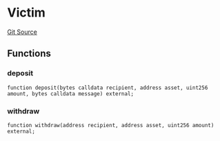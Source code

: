 # Victim
[Git Source](https://github.com/zeta-chain/protocol-contracts/blob/2e5223462d9ac9dedd79e76ede471832bb2c40e7/contracts/evm/testing/AttackerContract.sol)


## Functions
### deposit


```solidity
function deposit(bytes calldata recipient, address asset, uint256 amount, bytes calldata message) external;
```

### withdraw


```solidity
function withdraw(address recipient, address asset, uint256 amount) external;
```

